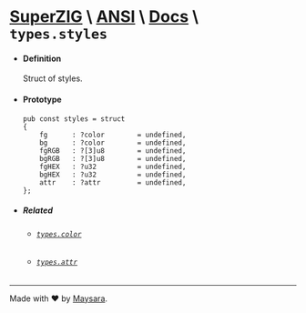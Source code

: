 
# **[SuperZIG](https://github.com/Super-ZIG)** \ **[ANSI](../../README.md)** \ **[Docs](../readme.md)** \ **`types.styles`**

- #### **Definition**

    Struct of styles.

- #### **Prototype**

    ```zig
    pub const styles = struct
    {
        fg      : ?color        = undefined,
        bg      : ?color        = undefined,
        fgRGB   : ?[3]u8        = undefined,
        bgRGB   : ?[3]u8        = undefined,
        fgHEX   : ?u32          = undefined,
        bgHEX   : ?u32          = undefined,
        attr    : ?attr         = undefined,
    };
    ```

- ##### Related

  - ###### [`types.color`](./color.md)
  
  - ###### [`types.attr`](./attr.md)

---

Made with ❤️ by [Maysara](http://github.com/maysara-elshewehy).